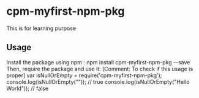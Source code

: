 # cpm-myfirst-npm-pkg
This is for learning purpose
## Usage
Install the package using npm :
 npm install cpm-myfirst-npm-pkg --save
Then, require the package and use it:
 [Comment: To check if this usage is proper]
 var isNullOrEmpty = require('cpm-myfirst-npm-pkg');
 console.log(isNullOrEmpty("")); // true
 console.log(isNullOrEmpty("Hello World")); // false